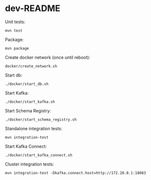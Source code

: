 # dev-README

Unit tests:
```shell
mvn test
```

Package:
```shell
mvn package
```

Create docker network (once until reboot):
```shell
docker/create_network.sh
```

Start db:
```shell
./docker/start_db.sh
```

Start Kafka:
```shell
./docker/start_kafka.sh
```

Start Schema Registry:
```shell
./docker/start_schema_registry.sh 
```

Standalone integration tests:
```shell
mvn integration-test
```

Start Kafka Connect:
```shell
./docker/start_kafka_connect.sh
```

Cluster integration tests:
```shell
mvn integration-test -Dkafka.connect.host=http://172.28.0.1:18083
```
